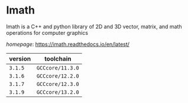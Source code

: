 # Imath

Imath is a C++ and python library of 2D and 3D vector, matrix, and math operations for computer graphics

*homepage*: <https://imath.readthedocs.io/en/latest/>

version | toolchain
--------|----------
``3.1.5`` | ``GCCcore/11.3.0``
``3.1.6`` | ``GCCcore/12.2.0``
``3.1.7`` | ``GCCcore/12.3.0``
``3.1.9`` | ``GCCcore/13.2.0``
